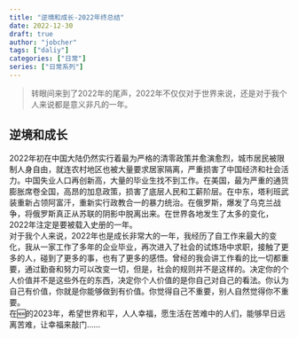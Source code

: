 ```yaml
---
title: "逆境和成长-2022年终总结"
date: 2022-12-30
draft: true
author: "jobcher"
tags: ["daliy"]
categories: ["日常"]
series: ["日常系列"]
---
```

>转眼间来到了2022年的尾声，2022年不仅仅对于世界来说，还是对于我个人来说都是意义非凡的一年。  
## 逆境和成长
2022年初在中国大陆仍然实行着最为严格的清零政策并愈演愈烈，城市居民被限制人身自由，就连农村地区也被大量要求居家隔离，严重损害了中国经济和社会活力。中国失业人口再创新高，大量的毕业生找不到工作。在美国，最为严重的通货膨胀席卷全国，高昂的加息政策，损害了底层人民和工薪阶层。在中东，塔利班武装重新占领阿富汗，重新实行政教合一的暴力统治。在俄罗斯，爆发了乌克兰战争，将俄罗斯真正从苏联的阴影中脱离出来。在世界各地发生了太多的变化，2022年注定是要被载入史册的一年。  
对于我个人来说，2022年也是成长非常大的一年，我经历了自工作来最大的变化，我从一家工作了多年的企业毕业，再次进入了社会的试炼场中求职，接触了更多的人，碰到了更多的事，也有了更多的感悟。曾经的我会讲工作看的比一切都重要，通过勤奋和努力可以改变一切，但是，社会的规则并不是这样的。决定你的个人价值并不是这些外在的东西，决定你个人价值的是你自己对自己的看法。你认为自己有价值，你就是你能够做到有价值。你觉得自己不重要，别人自然觉得你不重要。  
在🆕的2023年，希望世界和平，人人幸福，愿生活在苦难中的人们，能够早日远离苦难，让幸福来敲门……
